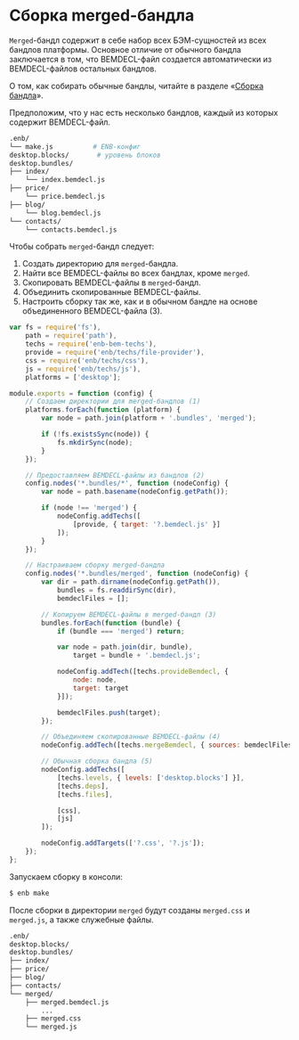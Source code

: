 Сборка merged-бандла
====================

`Merged`-бандл содержит в себе набор всех БЭМ-сущностей из всех бандлов платформы. Основное отличие от обычного бандла заключается в том, что BEMDECL-файл создается автоматически из BEMDECL-файлов остальных бандлов.

О том, как собирать обычные бандлы, читайте в разделе «[Сборка бандла](build-bundle.md)».

Предположим, что у нас есть несколько бандлов, каждый из которых содержит BEMDECL-файл.

```sh
.enb/
└── make.js          # ENB-конфиг
desktop.blocks/       # уровень блоков
desktop.bundles/
├── index/
    └── index.bemdecl.js
├── price/
    └── price.bemdecl.js
├── blog/
    └── blog.bemdecl.js
└── contacts/
    └── contacts.bemdecl.js
```

Чтобы собрать `merged`-бандл следует:

1. Создать директорию для `merged`-бандла.
2. Найти все BEMDECL-файлы во всех бандлах, кроме `merged`.
3. Скопировать BEMDECL-файлы в `merged`-бандл.
4. Объединить скопированные BEMDECL-файлы.
5. Настроить сборку так же, как и в обычном бандле на основе объединенного BEMDECL-файла (3).

```js
var fs = require('fs'),
    path = require('path'),
    techs = require('enb-bem-techs'),
    provide = require('enb/techs/file-provider'),
    css = require('enb/techs/css'),
    js = require('enb/techs/js'),
    platforms = ['desktop'];

module.exports = function (config) {
    // Создаем директории для merged-бандлов (1)
    platforms.forEach(function (platform) {
        var node = path.join(platform + '.bundles', 'merged');

        if (!fs.existsSync(node)) {
            fs.mkdirSync(node);
        }
    });

    // Предоставляем BEMDECL-файлы из бандлов (2)
    config.nodes('*.bundles/*', function (nodeConfig) {
        var node = path.basename(nodeConfig.getPath());

        if (node !== 'merged') {
            nodeConfig.addTechs([
                [provide, { target: '?.bemdecl.js' }]
            ]);
        }
    });

    // Настраиваем сборку merged-бандла
    config.nodes('*.bundles/merged', function (nodeConfig) {
        var dir = path.dirname(nodeConfig.getPath()),
            bundles = fs.readdirSync(dir),
            bemdeclFiles = [];

        // Копируем BEMDECL-файлы в merged-бандл (3)
        bundles.forEach(function (bundle) {
            if (bundle === 'merged') return;

            var node = path.join(dir, bundle),
                target = bundle + '.bemdecl.js';

            nodeConfig.addTech([techs.provideBemdecl, {
                node: node,
                target: target
            }]);

            bemdeclFiles.push(target);
        });

        // Объединяем скопированные BEMDECL-файлы (4)
        nodeConfig.addTech([techs.mergeBemdecl, { sources: bemdeclFiles }]);

        // Обычная сборка бандла (5)
        nodeConfig.addTechs([
            [techs.levels, { levels: ['desktop.blocks'] }],
            [techs.deps],
            [techs.files],

            [css],
            [js]
        ]);

        nodeConfig.addTargets(['?.css', '?.js']);
    });
};
```

Запускаем сборку в консоли:

```sh
$ enb make
```

После сборки в директории `merged` будут созданы `merged.css` и `merged.js`, а также служебные файлы.

```sh
.enb/
desktop.blocks/
desktop.bundles/
├── index/
├── price/
├── blog/
├── contacts/
└── merged/
    ├── merged.bemdecl.js
        ...
    ├── merged.css
    └── merged.js
```
